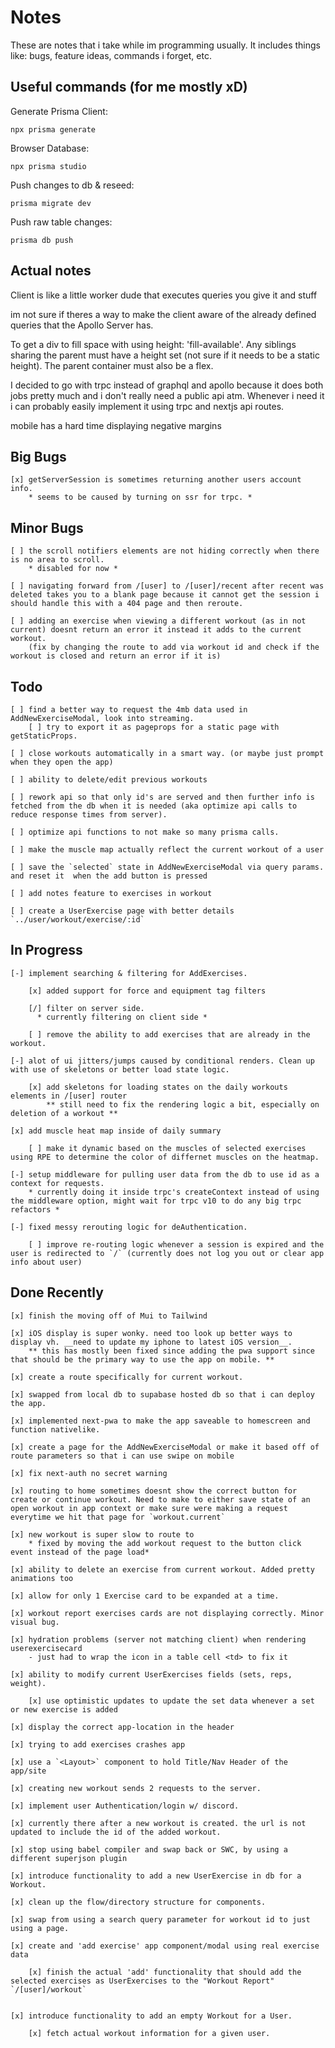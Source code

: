 # Notes

These are notes that i take while im programming usually. It includes things like: bugs, feature ideas, commands i forget, etc.

## Useful commands (for me mostly xD)

Generate Prisma Client:

`npx prisma generate`

Browser Database:

`npx prisma studio`

Push changes to db & reseed:

`prisma migrate dev`

Push raw table changes:

`prisma db push`

## Actual notes

Client is like a little worker dude that executes queries you give it and stuff

im not sure if theres a way to make the client aware of the already defined queries that the Apollo Server has.

To get a div to fill space with using height: 'fill-available'. Any siblings sharing the parent must have a height set (not sure if it needs to be a static height). The parent container must also be a flex.

I decided to go with trpc instead of graphql and apollo because it does both jobs pretty much and i don't really need a public api atm. Whenever i need it i can probably easily implement it using trpc and nextjs api routes.

mobile has a hard time displaying negative margins

## Big Bugs

    [x] getServerSession is sometimes returning another users account info.
        * seems to be caused by turning on ssr for trpc. *

## Minor Bugs

    [ ] the scroll notifiers elements are not hiding correctly when there is no area to scroll.
        * disabled for now *

    [ ] navigating forward from /[user] to /[user]/recent after recent was deleted takes you to a blank page because it cannot get the session i should handle this with a 404 page and then reroute.

    [ ] adding an exercise when viewing a different workout (as in not current) doesnt return an error it instead it adds to the current workout.
        (fix by changing the route to add via workout id and check if the workout is closed and return an error if it is)

## Todo

    [ ] find a better way to request the 4mb data used in AddNewExerciseModal, look into streaming.
        [ ] try to export it as pageprops for a static page with getStaticProps.

    [ ] close workouts automatically in a smart way. (or maybe just prompt when they open the app)

    [ ] ability to delete/edit previous workouts

    [ ] rework api so that only id's are served and then further info is fetched from the db when it is needed (aka optimize api calls to reduce response times from server).

    [ ] optimize api functions to not make so many prisma calls.

    [ ] make the muscle map actually reflect the current workout of a user

    [ ] save the `selected` state in AddNewExerciseModal via query params. and reset it  when the add button is pressed

    [ ] add notes feature to exercises in workout

    [ ] create a UserExercise page with better details `../user/workout/exercise/:id`

## In Progress

    [-] implement searching & filtering for AddExercises.

        [x] added support for force and equipment tag filters

        [/] filter on server side.
          * currently filtering on client side *

        [ ] remove the ability to add exercises that are already in the workout.

    [-] alot of ui jitters/jumps caused by conditional renders. Clean up with use of skeletons or better load state logic.

        [x] add skeletons for loading states on the daily workouts elements in /[user] router
            ** still need to fix the rendering logic a bit, especially on deletion of a workout **

    [x] add muscle heat map inside of daily summary

        [ ] make it dynamic based on the muscles of selected exercises using RPE to determine the color of differnet muscles on the heatmap.

    [-] setup middleware for pulling user data from the db to use id as a context for requests.
        * currently doing it inside trpc's createContext instead of using the middleware option, might wait for trpc v10 to do any big trpc refactors *

    [-] fixed messy rerouting logic for deAuthentication.

        [ ] improve re-routing logic whenever a session is expired and the user is redirected to `/` (currently does not log you out or clear app info about user)

## Done Recently

    [x] finish the moving off of Mui to Tailwind

    [x] iOS display is super wonky. need too look up better ways to display vh. __need to update my iphone to latest iOS version__.
        ** this has mostly been fixed since adding the pwa support since that should be the primary way to use the app on mobile. **

    [x] create a route specifically for current workout.

    [x] swapped from local db to supabase hosted db so that i can deploy the app.

    [x] implemented next-pwa to make the app saveable to homescreen and function nativelike.

    [x] create a page for the AddNewExerciseModal or make it based off of route parameters so that i can use swipe on mobile

    [x] fix next-auth no secret warning

    [x] routing to home sometimes doesnt show the correct button for create or continue workout. Need to make to either save state of an open workout in app context or make sure were making a request everytime we hit that page for `workout.current`

    [x] new workout is super slow to route to
        * fixed by moving the add workout request to the button click event instead of the page load*

    [x] ability to delete an exercise from current workout. Added pretty animations too

    [x] allow for only 1 Exercise card to be expanded at a time.

    [x] workout report exercises cards are not displaying correctly. Minor visual bug.

    [x] hydration problems (server not matching client) when rendering userexercisecard
        - just had to wrap the icon in a table cell <td> to fix it

    [x] ability to modify current UserExercises fields (sets, reps, weight).

        [x] use optimistic updates to update the set data whenever a set or new exercise is added

    [x] display the correct app-location in the header

    [x] trying to add exercises crashes app

    [x] use a `<Layout>` component to hold Title/Nav Header of the app/site

    [x] creating new workout sends 2 requests to the server.

    [x] implement user Authentication/login w/ discord.

    [x] currently there after a new workout is created. the url is not updated to include the id of the added workout.

    [x] stop using babel compiler and swap back or SWC, by using a different superjson plugin

    [x] introduce functionality to add a new UserExercise in db for a Workout.

    [x] clean up the flow/directory structure for components.

    [x] swap from using a search query parameter for workout id to just using a page.

    [x] create and 'add exercise' app component/modal using real exercise data

        [x] finish the actual 'add' functionality that should add the selected exercises as UserExercises to the "Workout Report" `/[user]/workout`


    [x] introduce functionality to add an empty Workout for a User.

        [x] fetch actual workout information for a given user.
